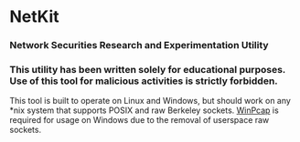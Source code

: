 # NetKit
### Network Securities Research and Experimentation Utility

### This utility has been written solely for educational purposes. Use of this tool for malicious activities is strictly forbidden.

This tool is built to operate on Linux and Windows, but should work on any \*nix system that supports POSIX and raw Berkeley sockets. [WinPcap](https://www.winpcap.org/) is required for usage on Windows due to the removal of userspace raw sockets.
